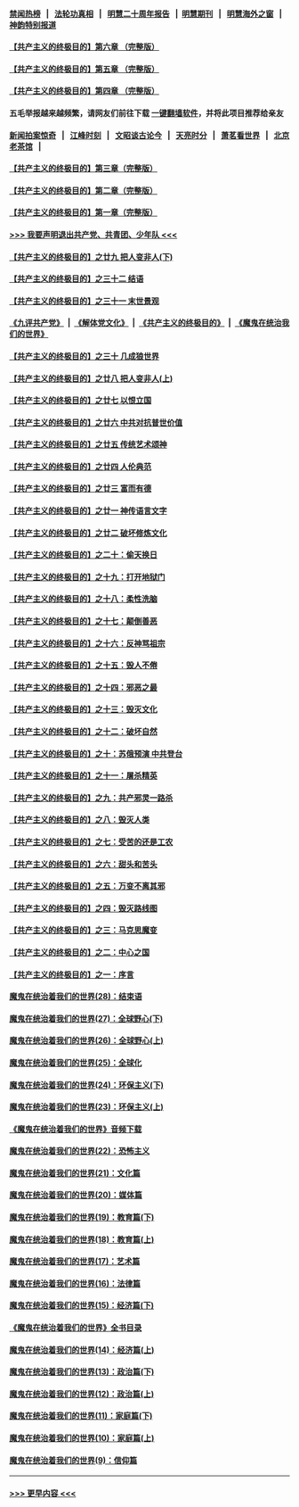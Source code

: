 #### [禁闻热榜](热点新闻.md?=0)  &nbsp;&nbsp;|&nbsp;&nbsp; [法轮功真相](https://github.com/gfw-breaker/truth/blob/master/README.md?=0) &nbsp;&nbsp;|&nbsp;&nbsp; [明慧二十周年报告](https://github.com/gfw-breaker/mh-reports/blob/master/README.md?=0) &nbsp;&nbsp;|&nbsp;&nbsp;[明慧期刊](https://github.com/gfw-breaker/mh-qikan) &nbsp;&nbsp;|&nbsp;&nbsp; [明慧海外之窗](https://github.com/gfw-breaker/mh-news/blob/master/README.md?=0) &nbsp;&nbsp;|&nbsp;&nbsp; [神韵特别报道](https://github.com/gfw-breaker/mh-news/blob/master/shenyun.md?=0)
#### [【共产主义的终极目的】第六章 （完整版）](../pages/nsc422/n11428913.md?t=03020831) 
#### [【共产主义的终极目的】第五章 （完整版）](../pages/nsc422/n11428912.md?t=03020831) 
#### [【共产主义的终极目的】第四章 （完整版）](../pages/nsc422/n11428907.md?t=03020831) 
#### 五毛举报越来越频繁，请网友们前往下载 [一键翻墙软件](https://github.com/gfw-breaker/ssr-accounts)，并将此项目推荐给亲友
#### [新闻拍案惊奇](https://github.com/gfw-breaker/banned-news/blob/master/pages/link4.md) &nbsp;&nbsp;|&nbsp;&nbsp; [江峰时刻](https://github.com/gfw-breaker/banned-news/blob/master/pages/link4.md) &nbsp;&nbsp;|&nbsp;&nbsp; [文昭谈古论今](https://github.com/gfw-breaker/banned-news/blob/master/pages/link4.md) &nbsp;&nbsp;|&nbsp;&nbsp; [天亮时分](https://github.com/gfw-breaker/banned-news/blob/master/pages/link4.md) &nbsp;&nbsp;|&nbsp;&nbsp; [萧茗看世界](https://github.com/gfw-breaker/banned-news/blob/master/pages/link4.md) &nbsp;&nbsp;|&nbsp;&nbsp; [北京老茶馆](https://github.com/gfw-breaker/banned-news/blob/master/pages/link4.md) &nbsp;&nbsp;|&nbsp;&nbsp; 
#### [【共产主义的终极目的】第三章（完整版）](../pages/nsc422/n11428848.md?t=03020831) 
#### [【共产主义的终极目的】第二章（完整版）](../pages/nsc422/n11428831.md?t=03020831) 
#### [【共产主义的终极目的】第一章（完整版）](../pages/nsc422/n11417651.md?t=03020831) 
#### [>>> 我要声明退出共产党、共青团、少年队 <<<](https://github.com/begood0513/goodnews/blob/master/quit/letter.md) 
#### [【共产主义的终极目的】之廿九 把人变非人(下)](../pages/nsc422/n11344140.md?t=03020831) 
#### [【共产主义的终极目的】之三十二 结语](../pages/nsc422/n11360535.md?t=03020831) 
#### [【共产主义的终极目的】之三十一 末世景观](../pages/nsc422/n11351129.md?t=03020831) 
#### [《九评共产党》](https://github.com/begood0513/9ping.md/blob/master/README.md) &nbsp;|&nbsp; [《解体党文化》](../../../../jtdwh.md/blob/master/README.md)  &nbsp;|&nbsp; [《共产主义的终极目的》](../../../../gczydzjmd.md/blob/master/README.md) &nbsp;|&nbsp; [《魔鬼在统治我们的世界》](../../../../mgztzwmdsj.md/blob/master/README.md) 
#### [【共产主义的终极目的】之三十 几成狼世界](../pages/nsc422/n11348280.md?t=03020831) 
#### [【共产主义的终极目的】之廿八 把人变非人(上)](../pages/nsc422/n11340492.md?t=03020831) 
#### [【共产主义的终极目的】之廿七 以恨立国](../pages/nsc422/n11336944.md?t=03020831) 
#### [【共产主义的终极目的】之廿六 中共对抗普世价值](../pages/nsc422/n11324785.md?t=03020831) 
#### [【共产主义的终极目的】之廿五 传统艺术颂神](../pages/nsc422/n11296396.md?t=03020831) 
#### [【共产主义的终极目的】之廿四 人伦典范](../pages/nsc422/n11296397.md?t=03020831) 
#### [【共产主义的终极目的】之廿三 富而有德](../pages/nsc422/n11283598.md?t=03020831) 
#### [【共产主义的终极目的】之廿一 神传语言文字](../pages/nsc422/n11263265.md?t=03020831) 
#### [【共产主义的终极目的】之廿二 破坏修炼文化](../pages/nsc422/n11245728.md?t=03020831) 
#### [【共产主义的终极目的】之二十：偷天换日](../pages/nsc422/n11238846.md?t=03020831) 
#### [【共产主义的终极目的】之十九：打开地狱门](../pages/nsc422/n11206376.md?t=03020831) 
#### [【共产主义的终极目的】之十八：柔性洗脑](../pages/nsc422/n11199994.md?t=03020831) 
#### [【共产主义的终极目的】之十七：颠倒善恶](../pages/nsc422/n11179782.md?t=03020831) 
#### [【共产主义的终极目的】之十六：反神骂祖宗](../pages/nsc422/n11166798.md?t=03020831) 
#### [【共产主义的终极目的】之十五：毁人不倦](../pages/nsc422/n11166792.md?t=03020831) 
#### [【共产主义的终极目的】之十四：邪恶之最](../pages/nsc422/n11150249.md?t=03020831) 
#### [【共产主义的终极目的】之十三：毁灭文化](../pages/nsc422/n11135227.md?t=03020831) 
#### [【共产主义的终极目的】之十二：破坏自然](../pages/nsc422/n11135214.md?t=03020831) 
#### [【共产主义的终极目的】之十：苏俄预演 中共登台](../pages/nsc422/n11118424.md?t=03020831) 
#### [【共产主义的终极目的】之十一：屠杀精英](../pages/nsc422/n11118442.md?t=03020831) 
#### [【共产主义的终极目的】之九：共产邪灵一路杀](../pages/nsc422/n11114139.md?t=03020831) 
#### [【共产主义的终极目的】之八：毁灭人类](../pages/nsc422/n11108503.md?t=03020831) 
#### [【共产主义的终极目的】之七：受苦的还是工农](../pages/nsc422/n11101809.md?t=03020831) 
#### [【共产主义的终极目的】之六：甜头和苦头](../pages/nsc422/n11096971.md?t=03020831) 
#### [【共产主义的终极目的】之五：万变不离其邪](../pages/nsc422/n11091285.md?t=03020831) 
#### [【共产主义的终极目的】之四：毁灭路线图](../pages/nsc422/n11086284.md?t=03020831) 
#### [【共产主义的终极目的】之三：马克思魔变](../pages/nsc422/n11061941.md?t=03020831) 
#### [【共产主义的终极目的】之二：中心之国](../pages/nsc422/n11047728.md?t=03020831) 
#### [【共产主义的终极目的】之一：序言](../pages/nsc422/n11086077.md?t=03020831) 
#### [魔鬼在统治着我们的世界(28)：结束语](../pages/nsc422/n10936246.md?t=03020831) 
#### [魔鬼在统治着我们的世界(27)：全球野心(下)](../pages/nsc422/n10928319.md?t=03020831) 
#### [魔鬼在统治着我们的世界(26)：全球野心(上)](../pages/nsc422/n10900318.md?t=03020831) 
#### [魔鬼在统治着我们的世界(25)：全球化](../pages/nsc422/n10788205.md?t=03020831) 
#### [魔鬼在统治着我们的世界(24)：环保主义(下)](../pages/nsc422/n10695307.md?t=03020831) 
#### [魔鬼在统治着我们的世界(23)：环保主义(上)](../pages/nsc422/n10688613.md?t=03020831) 
#### [《魔鬼在统治着我们的世界》音频下载](../pages/nsc422/n10635553.md?t=03020831) 
#### [魔鬼在统治着我们的世界(22)：恐怖主义](../pages/nsc422/n10614727.md?t=03020831) 
#### [魔鬼在统治着我们的世界(21)：文化篇](../pages/nsc422/n10597706.md?t=03020831) 
#### [魔鬼在统治着我们的世界(20)：媒体篇](../pages/nsc422/n10586579.md?t=03020831) 
#### [魔鬼在统治着我们的世界(19)：教育篇(下)](../pages/nsc422/n10564808.md?t=03020831) 
#### [魔鬼在统治着我们的世界(18)：教育篇(上)](../pages/nsc422/n10526970.md?t=03020831) 
#### [魔鬼在统治着我们的世界(17)：艺术篇](../pages/nsc422/n10499093.md?t=03020831) 
#### [魔鬼在统治着我们的世界(16)：法律篇](../pages/nsc422/n10485969.md?t=03020831) 
#### [魔鬼在统治着我们的世界(15)：经济篇(下)](../pages/nsc422/n10469975.md?t=03020831) 
#### [《魔鬼在统治着我们的世界》全书目录](../pages/nsc422/n10464261.md?t=03020831) 
#### [魔鬼在统治着我们的世界(14)：经济篇(上)](../pages/nsc422/n10457370.md?t=03020831) 
#### [魔鬼在统治着我们的世界(13)：政治篇(下)](../pages/nsc422/n10448270.md?t=03020831) 
#### [魔鬼在统治着我们的世界(12)：政治篇(上)](../pages/nsc422/n10444576.md?t=03020831) 
#### [魔鬼在统治着我们的世界(11)：家庭篇(下)](../pages/nsc422/n10440961.md?t=03020831) 
#### [魔鬼在统治着我们的世界(10)：家庭篇(上)](../pages/nsc422/n10435448.md?t=03020831) 
#### [魔鬼在统治着我们的世界(9)：信仰篇](../pages/nsc422/n10432159.md?t=03020831) 

----
#### [ >>> 更早内容 <<< ](../indexes/nsc422-earlier.md)
